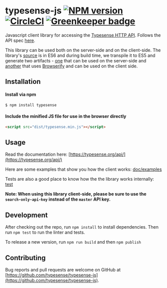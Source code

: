 # typesense-js [![NPM version][npm-image]][npm-url] [![CircleCI](https://circleci.com/gh/typesense/typesense-js.svg?style=shield&circle-token=5e6fd38721fb410cc667824d8e26517909d57731)](https://circleci.com/gh/typesense/typesense-js) [![Greenkeeper badge](https://badges.greenkeeper.io/typesense/typesense-js.svg)](https://greenkeeper.io/)

Javascript client library for accessing the [Typesense HTTP API](https://github.com/typesense/typesense). Follows the API spec [here](https://github.com/typesense/typesense-api-spec).

This library can be used both on the server-side and on the client-side. The library's [source](/src) is in ES6 and during build time, we transpile it to ES5 and generate two artifacts - [one](/lib) that can be used on the server-side and [another](/dist) that uses [Browserify](http://browserify.org/) and can be used on the client side.

## Installation

#### Install via npm

```sh
$ npm install typesense
```

#### Include the minified JS file for use in the browser directly

```html
<script src="dist/typesense.min.js"></script>
```

## Usage

Read the documentation here: [https://typesense.org/api/](https://typesense.org/api/)

Here are some examples that show you how the client works: [doc/examples](doc/examples)

Tests are also a good place to know how the the library works internally: [test](test)

**Note: When using this library client-side, please be sure to use the `search-only-api-key` instead of the `master` API key.**

## Development

After checking out the repo, run `npm install` to install dependencies. Then run `npm test` to run the linter and tests.

To release a new version, run `npm run build` and then `npm publish`

## Contributing

Bug reports and pull requests are welcome on GitHub at [https://github.com/typesense/typesense-js](https://github.com/typesense/typesense-js).

[npm-image]: https://badge.fury.io/js/typesense.svg
[npm-url]: https://npmjs.org/package/typesense
